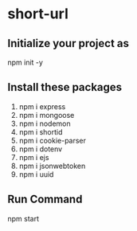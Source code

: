 # short-url

## Initialize your project as

npm init -y

## Install these packages

1. npm i express
2. npm i mongoose
3. npm i nodemon
4. npm i shortid
5. npm i cookie-parser
6. npm i dotenv
7. npm i ejs
8. npm i jsonwebtoken
9. npm i uuid

## Run Command

npm start
